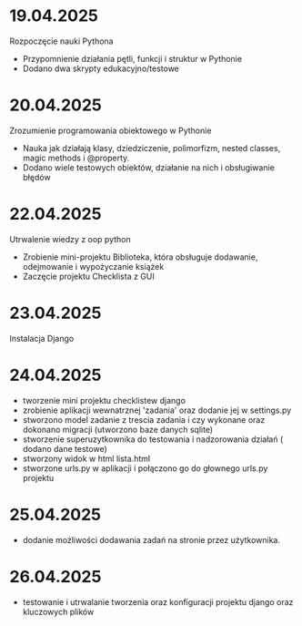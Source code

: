 # 19.04.2025 
Rozpoczęcie nauki Pythona
- Przypomnienie działania pętli, funkcji i struktur w Pythonie
- Dodano dwa skrypty edukacyjno/testowe
# 20.04.2025
Zrozumienie programowania obiektowego w Pythonie
- Nauka jak działają klasy, dziedziczenie, polimorfizm, nested classes, magic methods i @property.
- Dodano wiele testowych obiektów, działanie na nich i obsługiwanie błędów
# 22.04.2025
Utrwalenie wiedzy z oop python
- Zrobienie mini-projektu Biblioteka, która obsługuje dodawanie, odejmowanie i wypożyczanie książek
- Zaczęcie projektu Checklista z GUI
# 23.04.2025
Instalacja Django
# 24.04.2025
- tworzenie mini projektu checklistew django
- zrobienie aplikacji wewnatrznej 'zadania' oraz dodanie jej w settings.py
- stworzono model zadanie z trescia zadania i czy wykonane oraz dokonano migracji (utworzono baze danych sqlite)
- stworzenie superuzytkownika do testowania i nadzorowania działań ( dodano dane testowe)
- stworzony widok w html lista.html
- stworzone urls.py w aplikacji i połączono go do głownego urls.py projektu 
# 25.04.2025
- dodanie możliwości dodawania zadań na stronie przez użytkownika.
# 26.04.2025 
- testowanie i utrwalanie tworzenia oraz konfiguracji projektu django oraz kluczowych plików